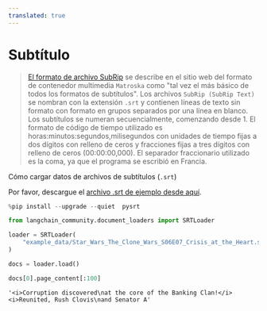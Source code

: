 ```yaml
---
translated: true
---
```


# Subtítulo

>[El formato de archivo SubRip](https://en.wikipedia.org/wiki/SubRip#SubRip_file_format) se describe en el sitio web del formato de contenedor multimedia `Matroska` como "tal vez el más básico de todos los formatos de subtítulos". Los archivos `SubRip (SubRip Text)` se nombran con la extensión `.srt` y contienen líneas de texto sin formato con formato en grupos separados por una línea en blanco. Los subtítulos se numeran secuencialmente, comenzando desde 1. El formato de código de tiempo utilizado es horas:minutos:segundos,milisegundos con unidades de tiempo fijas a dos dígitos con relleno de ceros y fracciones fijas a tres dígitos con relleno de ceros (00:00:00,000). El separador fraccionario utilizado es la coma, ya que el programa se escribió en Francia.

Cómo cargar datos de archivos de subtítulos (`.srt`)

Por favor, descargue el [archivo .srt de ejemplo desde aquí](https://www.opensubtitles.org/en/subtitles/5575150/star-wars-the-clone-wars-crisis-at-the-heart-en).

```python
%pip install --upgrade --quiet  pysrt
```

```python
from langchain_community.document_loaders import SRTLoader
```

```python
loader = SRTLoader(
    "example_data/Star_Wars_The_Clone_Wars_S06E07_Crisis_at_the_Heart.srt"
)
```

```python
docs = loader.load()
```

```python
docs[0].page_content[:100]
```

```output
'<i>Corruption discovered\nat the core of the Banking Clan!</i> <i>Reunited, Rush Clovis\nand Senator A'
```
